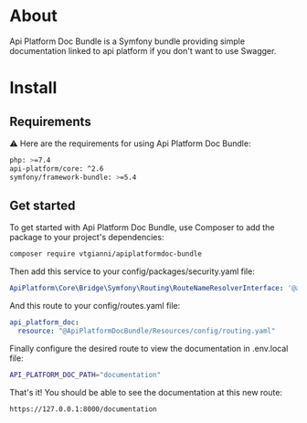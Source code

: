 <!--<p align="center">
  <img src="asset/new_logo.png" width="250" title="Logo" alt="Logo">
</p>-->

# About

Api Platform Doc Bundle is a Symfony bundle providing simple documentation linked to api platform if you don't want to use Swagger.

# Install

## Requirements

:warning: Here are the requirements for using Api Platform Doc Bundle:

```sh
php: >=7.4
api-platform/core: ^2.6
symfony/framework-bundle: >=5.4
```
## Get started

To get started with Api Platform Doc Bundle, use Composer to add the package to your project's dependencies:

```sh
composer require vtgianni/apiplatformdoc-bundle
```
Then add this service to your config/packages/security.yaml file:

```yaml
ApiPlatform\Core\Bridge\Symfony\Routing\RouteNameResolverInterface: '@api_platform.route_name_resolver.cached'
```
And this route to your config/routes.yaml file:

```yaml
api_platform_doc:
  resource: "@ApiPlatformDocBundle/Resources/config/routing.yaml"
```

Finally configure the desired route to view the documentation in .env.local file:

```bash
API_PLATFORM_DOC_PATH="documentation"
```

That's it! You should be able to see the documentation at this new route:

```bash
https://127.0.0.1:8000/documentation
```
